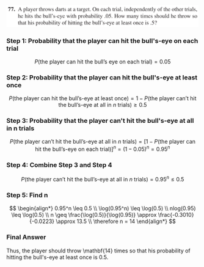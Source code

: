 ![Ch1_77](./IMG_EE4EC6FFF355-1.jpeg)

### Step 1: Probability that the player can hit the bull's-eye on each trial

$$
P(\text{the player can hit the bull's eye on each trial}) = 0.05
$$

### Step 2: Probability that the player can hit the bull's-eye at least once

$$
P(\text{the player can hit the bull's-eye at least once}) = 1 - P(\text{the player can't hit the bull's-eye at all in } n \text{ trials}) \geq 0.5
$$

### Step 3: Probability that the player can't hit the bull's-eye at all in n trials

$$
P(\text{the player can't hit the bull's-eye at all in } n \text{ trials}) = \left[1 - P(\text{the player can hit the bull's-eye on each trial})\right]^n = (1 - 0.05)^n = 0.95^n
$$

### Step 4: Combine Step 3 and Step 4

$$
P(\text{the player can't hit the bull's-eye at all in } n \text{ trials}) = 0.95^n \leq 0.5
$$

### Step 5: Find n

$$
\begin{align*}
0.95^n \leq 0.5 \\
\log(0.95^n) \leq \log(0.5) \\
nlog(0.95) \leq \log(0.5) \\
n  \geq \frac{\log(0.5)}{\log(0.95)} \approx \frac{-0.3010}{-0.0223} \approx 13.5 \\
\therefore   n = 14
\end{align*}
$$

### Final Answer
Thus, the player should throw \mathbf{14} times so that his probability of hitting the bull's-eye at least once is 0.5.

